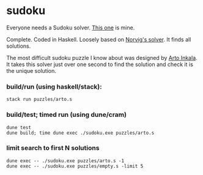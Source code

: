 # sudoku

Everyone needs a Sudoku solver. [This one](src/Sudoku.hs) is mine.

Complete. Coded in Haskell. Loosely based on [Norvig's solver](https://norvig.com/sudoku.html).
It finds all solutions.

The most difficult sudoku puzzle I know about was designed by
[Arto Inkala](https://sudoku2.com/play-the-hardest-sudoku-in-the-world/).
It takes this solver just over one second to find the solution and check it is the unique solution.

### build/run (using haskell/stack):
```
stack run puzzles/arto.s
```

### build/test; timed run (using dune/cram)
```
dune test
dune build; time dune exec ./sudoku.exe puzzles/arto.s
```

### limit search to first N solutions
```
dune exec -- ./sudoku.exe puzzles/arto.s -1
dune exec -- ./sudoku.exe puzzles/empty.s -limit 5
```
